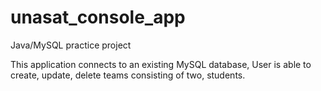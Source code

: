 # unasat_console_app
 Java/MySQL practice project

This application connects to an existing MySQL database,
User is able to create, update, delete teams consisting of two, students.